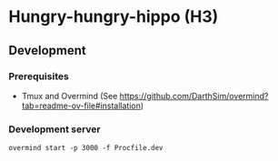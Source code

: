 # Hungry-hungry-hippo (H3)

## Development

### Prerequisites
* Tmux and Overmind (See https://github.com/DarthSim/overmind?tab=readme-ov-file#installation)

### Development server
`overmind start -p 3000 -f Procfile.dev`